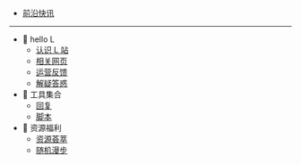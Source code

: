 <!-- docs/_sidebar.md -->

- [前沿快讯](news)

---

- 📁 hello L
  - [认识 L 站](hello-L/index)
  - [相关网页](hello-L/internet)
  - [运营反馈](hello-L/feedback)
  - [解疑答惑](hello-L/faq)
- 📁 工具集合
  - [回复](/tools/reply)
  - [脚本](/tools/script)
- 📁 资源福利
  - [资源荟萃](resource/index)
  - [随机漫步](resource/random)
